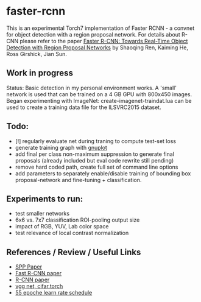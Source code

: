 # faster-rcnn
This is an experimental Torch7 implementation of Faster RCNN - a convnet for object detection with a region proposal network.
For details about R-CNN please refer to the paper [Faster R-CNN: Towards Real-Time Object Detection with Region Proposal Networks](http://arxiv.org/pdf/1504.08083v1.pdf) by Shaoqing Ren, Kaiming He, Ross Girshick, Jian Sun.

## Work in progress
Status: Basic detection in my personal environment works.
A 'small' network is used that can be trained on a 4 GB GPU with 800x450 images.
Began experimenting with ImageNet: create-imagenet-traindat.lua can be used to create a training data file for the ILSVRC2015 dataset.

## Todo:
- [!] regularly evaluate net during traning to compute test-set loss
- generate training graph with [gnuplot](https://github.com/torch/gnuplot)
- add final per class non-maximum suppression to generate final proposals (already included but eval code rewrite still pending)
- remove hard coded path, create full set of command line options
- add parameters to separately enable/disable training of bounding box proposal-network and fine-tuning + classification.

## Experiments to run:
- test smaller networks
- 6x6 vs. 7x7 classification ROI-pooling output size
- impact of RGB, YUV, Lab color space
- test relevance of local contrast normalization

## References / Review / Useful Links
* [SPP Paper](http://arxiv.org/pdf/1406.4729.pdf)
* [Fast R-CNN paper](http://arxiv.org/abs/1504.08083)
* [R-CNN paper](http://arxiv.org/abs/1311.2524)
* [vgg net, cifar.torch](https://github.com/szagoruyko/cifar.torch/blob/master/models/vgg_bn_drop.lua)
* [55 epoche learn rate schedule](
https://github.com/soumith/imagenet-multiGPU.torch/blob/master/train.lua)